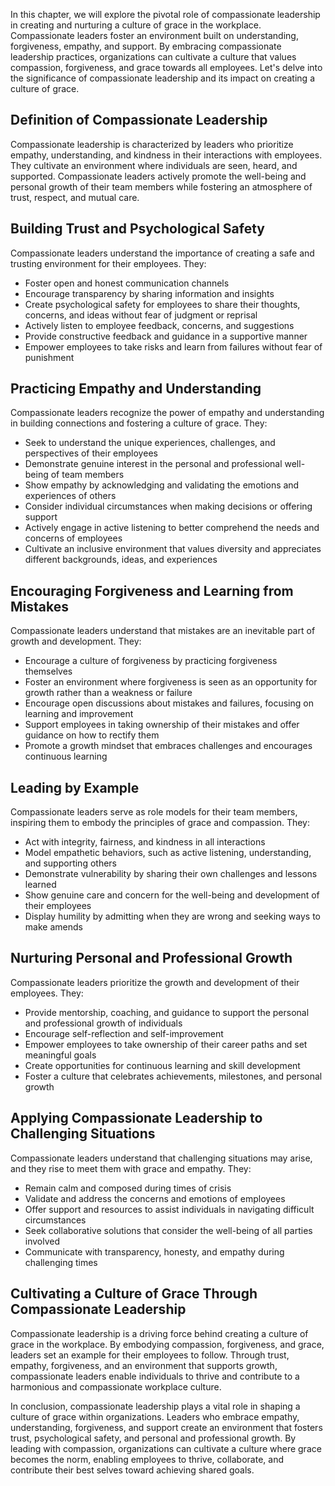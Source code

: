 
In this chapter, we will explore the pivotal role of compassionate leadership in creating and nurturing a culture of grace in the workplace. Compassionate leaders foster an environment built on understanding, forgiveness, empathy, and support. By embracing compassionate leadership practices, organizations can cultivate a culture that values compassion, forgiveness, and grace towards all employees. Let's delve into the significance of compassionate leadership and its impact on creating a culture of grace.

Definition of Compassionate Leadership
--------------------------------------

Compassionate leadership is characterized by leaders who prioritize empathy, understanding, and kindness in their interactions with employees. They cultivate an environment where individuals are seen, heard, and supported. Compassionate leaders actively promote the well-being and personal growth of their team members while fostering an atmosphere of trust, respect, and mutual care.

Building Trust and Psychological Safety
---------------------------------------

Compassionate leaders understand the importance of creating a safe and trusting environment for their employees. They:

* Foster open and honest communication channels
* Encourage transparency by sharing information and insights
* Create psychological safety for employees to share their thoughts, concerns, and ideas without fear of judgment or reprisal
* Actively listen to employee feedback, concerns, and suggestions
* Provide constructive feedback and guidance in a supportive manner
* Empower employees to take risks and learn from failures without fear of punishment

Practicing Empathy and Understanding
------------------------------------

Compassionate leaders recognize the power of empathy and understanding in building connections and fostering a culture of grace. They:

* Seek to understand the unique experiences, challenges, and perspectives of their employees
* Demonstrate genuine interest in the personal and professional well-being of team members
* Show empathy by acknowledging and validating the emotions and experiences of others
* Consider individual circumstances when making decisions or offering support
* Actively engage in active listening to better comprehend the needs and concerns of employees
* Cultivate an inclusive environment that values diversity and appreciates different backgrounds, ideas, and experiences

Encouraging Forgiveness and Learning from Mistakes
--------------------------------------------------

Compassionate leaders understand that mistakes are an inevitable part of growth and development. They:

* Encourage a culture of forgiveness by practicing forgiveness themselves
* Foster an environment where forgiveness is seen as an opportunity for growth rather than a weakness or failure
* Encourage open discussions about mistakes and failures, focusing on learning and improvement
* Support employees in taking ownership of their mistakes and offer guidance on how to rectify them
* Promote a growth mindset that embraces challenges and encourages continuous learning

Leading by Example
------------------

Compassionate leaders serve as role models for their team members, inspiring them to embody the principles of grace and compassion. They:

* Act with integrity, fairness, and kindness in all interactions
* Model empathetic behaviors, such as active listening, understanding, and supporting others
* Demonstrate vulnerability by sharing their own challenges and lessons learned
* Show genuine care and concern for the well-being and development of their employees
* Display humility by admitting when they are wrong and seeking ways to make amends

Nurturing Personal and Professional Growth
------------------------------------------

Compassionate leaders prioritize the growth and development of their employees. They:

* Provide mentorship, coaching, and guidance to support the personal and professional growth of individuals
* Encourage self-reflection and self-improvement
* Empower employees to take ownership of their career paths and set meaningful goals
* Create opportunities for continuous learning and skill development
* Foster a culture that celebrates achievements, milestones, and personal growth

Applying Compassionate Leadership to Challenging Situations
-----------------------------------------------------------

Compassionate leaders understand that challenging situations may arise, and they rise to meet them with grace and empathy. They:

* Remain calm and composed during times of crisis
* Validate and address the concerns and emotions of employees
* Offer support and resources to assist individuals in navigating difficult circumstances
* Seek collaborative solutions that consider the well-being of all parties involved
* Communicate with transparency, honesty, and empathy during challenging times

Cultivating a Culture of Grace Through Compassionate Leadership
---------------------------------------------------------------

Compassionate leadership is a driving force behind creating a culture of grace in the workplace. By embodying compassion, forgiveness, and grace, leaders set an example for their employees to follow. Through trust, empathy, forgiveness, and an environment that supports growth, compassionate leaders enable individuals to thrive and contribute to a harmonious and compassionate workplace culture.

In conclusion, compassionate leadership plays a vital role in shaping a culture of grace within organizations. Leaders who embrace empathy, understanding, forgiveness, and support create an environment that fosters trust, psychological safety, and personal and professional growth. By leading with compassion, organizations can cultivate a culture where grace becomes the norm, enabling employees to thrive, collaborate, and contribute their best selves toward achieving shared goals.
